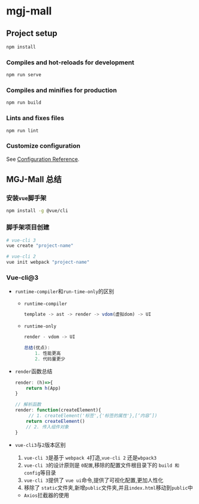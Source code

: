 # mgj-mall

## Project setup

```javascript
npm install
```

### Compiles and hot-reloads for development

```javascript
npm run serve
```

### Compiles and minifies for production

```javascript
npm run build
```

### Lints and fixes files

```javascript
npm run lint
```

### Customize configuration

See [Configuration Reference](https://cli.vuejs.org/config/).

## MGJ-Mall 总结

### 安装`vue`脚手架

```bash
npm install -g @vue/cli
```

### 脚手架项目创建

```bash
# vue-cli 3
vue create "project-name"

# vue-cli 2
vue init webpack "project-name"

```

### Vue-cli@3

- `runtime-compiler`和`run-time-only`的区别

  - `runtime-compiler`

    ```javascript
    template -> ast -> render -> vdom(虚拟dom) -> UI
    ```

  - `runtime-only`

    ```javascript
    render - vdom -> UI

    总结(优点):
    	1. 性能更高
        2. 代码量更少

    ```

- `render`函数总结

  ```javascript
  render: (h)=>{
      return h(App)
  }

  // 解析函数
  render: function(createElement){
       // 1. createElement('标签',{'标签的属性'},[‘内容’])
      return createElement()
      // 2. 传入组件对象
  }
  ```

- `vue-cli3`与`2`版本区别

  1. `vue-cli 3`是基于 `webpack 4`打造,`vue-cli 2` 还是`wbpack3`
  2. `vue-cli 3`的设计原则是 `0配置`,移除的配置文件根目录下的 `build 和 config`等目录
  3. `vue-cli 3`提供了 `vue ui`命令,提供了可视化配置,更加人性化
  4. 移除了 `static`文件夹,新增`public`文件夹,并且`index.html`移动到`public`中

  - `Axios`拦截器的使用
  
